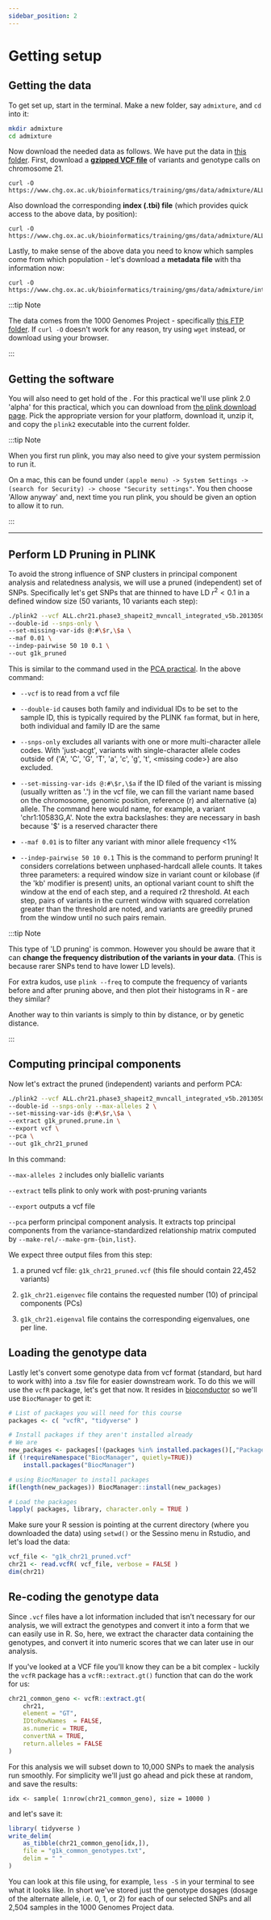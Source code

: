 ```yaml
---
sidebar_position: 2
---
```


# Getting setup

## Getting the data

To get set up, start in the terminal.  Make a new folder, say `admixture`, and `cd` into it:
```sh
mkdir admixture
cd admixture
```

Now download the needed data as follows.  We have put the data in [this folder](https://www.chg.ox.ac.uk/bioinformatics/training/gms/data/admixture/).  First, download a [**gzipped VCF file**](https://samtools.github.io/hts-specs/VCFv4.2.pdf) of variants and genotype calls on chromosome 21.  

```
curl -O https://www.chg.ox.ac.uk/bioinformatics/training/gms/data/admixture/ALL.chr21.phase3_shapeit2_mvncall_integrated_v5b.20130502.genotypes.vcf.gz
```

Also download the corresponding **index (.tbi) file** (which provides quick access to the above data, by position):
```
curl -O https://www.chg.ox.ac.uk/bioinformatics/training/gms/data/admixture/ALL.chr21.phase3_shapeit2_mvncall_integrated_v5b.20130502.genotypes.vcf.gz.tbi
```

Lastly, to make sense of the above data you need to know which samples come from which population - let's download a **metadata file** with tha information now:

```
curl -O https://www.chg.ox.ac.uk/bioinformatics/training/gms/data/admixture/integrated_call_samples_v3.20130502.ALL.panel
```

:::tip Note

The data comes from the 1000 Genomes Project - specifically [this FTP folder](https://ftp.1000genomes.ebi.ac.uk/vol1/ftp/release/20130502). 
If `curl -O` doesn't work for any reason, try using `wget` instead, or download using your browser.

:::

## Getting the software

You will also need to get hold of the . For this practical we'll use plink 2.0 'alpha' for this practical, which you can download from [the plink download page](https://www.cog-genomics.org/plink/2.0/).  Pick the appropriate version for your platform, download it, unzip it, and copy the `plink2` executable into the current folder.

:::tip Note

When you first run plink, you may also need to give your system permission to run it.

On a mac, this can be found under `(apple menu) -> System Settings -> (search for Security) -> choose "Security settings"`.
You then choose 'Allow anyway' and, next time you run plink, you should be given an option to allow it to run.

:::

---

## Perform LD Pruning in PLINK

To avoid the strong influence of SNP clusters in principal component analysis and relatedness analysis, we will use a pruned (independent) set of SNPs.  Specifically let's get SNPs that are thinned to have LD $r^2 < 0.1$ in a defined window size (50 variants, 10 variants each step):

```sh
./plink2 --vcf ALL.chr21.phase3_shapeit2_mvncall_integrated_v5b.20130502.genotypes.vcf.gz \
--double-id --snps-only \
--set-missing-var-ids @:#\$r,\$a \
--maf 0.01 \
--indep-pairwise 50 10 0.1 \
--out g1k_pruned
```

This is similar to the command used in the [PCA practical](../principal_components_analysis/README.md).  In the above command:

* `--vcf` is to read from a vcf file

* `--double-id` causes both family and individual IDs to be set to the sample ID, this is typically required by the PLINK `fam` format, but in here, both individual and family ID are the same

* `--snps-only` excludes all variants with one or more multi-character allele codes. With 'just-acgt', variants with single-character allele codes outside of {'A', 'C', 'G', 'T', 'a', 'c', 'g', 't', \<missing code\>} are also excluded.

* `--set-missing-var-ids @:#\$r,\$a` if the ID filed of the variant is missing (usually written as '.') in the vcf file, we can fill the variant name based on the chromosome, genomic position, reference (r) and alternative (a) allele. The command here would name, for example, a variant 'chr1:10583G,A'. Note the extra backslashes: they are necessary in bash because '$' is a reserved character there

* `--maf 0.01` is to filter any variant with minor allele frequency <1%

* `--indep-pairwise 50 10 0.1`  This is the command to perform pruning! It considers correlations between unphased-hardcall allele counts. It takes three parameters: a required window size in variant count or kilobase (if the 'kb' modifier is present) units, an optional variant count to shift the window at the end of each step, and a required r2 threshold. At each step, pairs of variants in the current window with squared correlation greater than the threshold are noted, and variants are greedily pruned from the window until no such pairs remain.

:::tip Note

This type of 'LD pruning' is common.  However you should be aware that it can **change the frequency distribution of the variants in your data**.  (This is because rarer SNPs tend to have lower LD levels).  

For extra kudos, use `plink --freq` to compute the frequency of variants before and after pruning above, and then plot their histograms in R - are they similar?

Another way to thin variants is simply to thin by distance, or by genetic distance.

:::

## Computing principal components

Now let's extract the pruned (independent) variants and perform PCA:

```sh
./plink2 --vcf ALL.chr21.phase3_shapeit2_mvncall_integrated_v5b.20130502.genotypes.vcf.gz \
--double-id --snps-only --max-alleles 2 \
--set-missing-var-ids @:#\$r,\$a \
--extract g1k_pruned.prune.in \
--export vcf \
--pca \
--out g1k_chr21_pruned
```

In this command:

`--max-alleles 2` includes only biallelic variants

`--extract` tells plink to only work with post-pruning variants

`--export` outputs a vcf file

`--pca` perform principal component analysis. It extracts top principal components from the variance-standardized relationship matrix computed by `--make-rel/--make-grm-{bin,list}`. 

We expect three output files from this step:

1. a pruned vcf file: `g1k_chr21_pruned.vcf` (this file should contain 22,452 variants)

2. `g1k_chr21.eigenvec` file contains the requested number (10) of principal components (PCs) 

3. `g1k_chr21.eigenval` file contains the corresponding eigenvalues, one per line. 

## Loading the genotype data

Lastly let's convert some genotype data from vcf format (standard, but hard to work with) into a .tsv file for easier downstream work. To do this we will use the `vcfR` package, let's get that now.  It resides in [bioconductor](https://bioconductor.org) so we'll use `BiocManager` to get it:

```r
# List of packages you will need for this course
packages <- c( "vcfR", "tidyverse" )

# Install packages if they aren't installed already
# We are 
new_packages <- packages[!(packages %in% installed.packages()[,"Package"])]
if (!requireNamespace("BiocManager", quietly=TRUE))
    install.packages("BiocManager")

# using BiocManager to install packages
if(length(new_packages)) BiocManager::install(new_packages)

# Load the packages
lapply( packages, library, character.only = TRUE )
```

Make sure your R session is pointing at the current directory (where you downloaded the data) using `setwd()` or the Sessino menu in Rstudio, and let's load the data:

```r
vcf_file <- "g1k_chr21_pruned.vcf"
chr21 <- read.vcfR( vcf_file, verbose = FALSE )
dim(chr21)
```

## Re-coding the genotype data

Since `.vcf` files have a lot information included that isn’t necessary for our analysis, we will extract the genotypes and convert it into a form that we can easily use in R. So, here, we extract the character data containing the genotypes, and convert it into numeric scores that we can later use in our analysis.

If you've looked at a VCF file you'll know they can be a bit complex - luckily the `vcfR` package has a `vcfR::extract.gt()` function that can do the work for us:

```r
chr21_common_geno <- vcfR::extract.gt(
    chr21, 
    element = "GT",
    IDtoRowNames  = FALSE,
    as.numeric = TRUE,
    convertNA = TRUE,
    return.alleles = FALSE
)
```

For this analysis we will subset down to 10,000 SNPs to maek the analysis run smoothly.
For simplicity we'll just go ahead and pick these at random, and save the results:

```
idx <- sample( 1:nrow(chr21_common_geno), size = 10000 )
```

and let's save it:
```r
library( tidyverse )
write_delim(
    as_tibble(chr21_common_geno[idx,]),
    file = "g1k_common_genotypes.txt",
    delim = " "
)
```

You can look at this file using, for example, `less -S` in your terminal to see what it looks like. In short we've stored just the genotype dosages (dosage of the alternate allele, i.e. 0, 1, or 2) for each of our selected SNPs and all 2,504 samples in the 1000 Genomes Project data.
